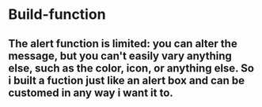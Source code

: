 # Build-function

## The alert function is limited: you can alter the message, but you can't easily vary anything else, such as the color, icon, or anything else. So i built a fuction just like an alert box and can be customed in any way i want it to.
